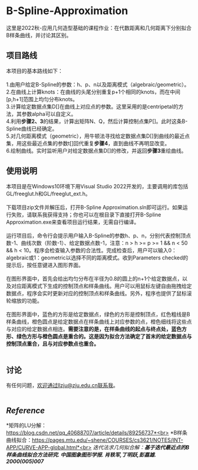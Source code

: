 # B-Spline-Approximation
这里是2022秋-应用几何造型基础的课程作业：在代数距离和几何距离下分别拟合B样条曲线，并讨论其区别。<br>
## 项目路线
本项目的基本路线如下：<br><br>
1.由用户给定B-Spline的参数：h、p、n以及距离模式（algebraic/geometric）。<br>
2.在曲线上计算knots：在曲线的头尾分别重复p+1个相同的knots，而在中间[p,h+1]范围上均匀分布knots。<br>
3.计算给定数据点集D[]在曲线上对应点的参数。这里采用的是centripetal的方法，其参数alpha可以自定义。<br>
4.利用**步骤2、3**的结果，计算出矩阵N、Q，然后计算控制点集P[]。此时这条B-Spline曲线已经确定。<br>
5.对几何距离模式（geometric），用牛顿法寻找给定数据点集D[]到曲线的最近点集，用这些最近点集的参数t[]回代重复**步骤4**，直到曲线不再明显改变。<br>
6.绘制曲线。实时监听用户对给定数据点集D[]的修改，并返回**步骤3**重绘曲线。<br>
## 使用说明
本项目是在Windows10环境下用Visual Studio 2022开发的，主要调用的库包括GL/freeglut.h和GL/freeglut_ext.h。<br><br>
下载项目zip文件并解压后，打开B-Spline Approximation.sln即可运行。如果运行失败，请联系我获得支持；你也可以在根目录下直接打开B-Spline Approximation.exe来查看项目运行结果，无需自行编译。<br><br>
运行项目后，命令行会提示用户输入B-Spline的参数h、p、n，分别代表控制顶点数-1、曲线次数（阶数-1）、给定数据点数-1，注意：n > h >= p >= 1 && n < 50 && h < 10。程序会检查输入参数的合法性。完成检查后，用户可以输入0：algebraic或1：geometric以选择不同的距离模式。收到Parameters checked的提示后，按任意键进入图形界面。<br><br>
在图形界面中，首先会给出均匀分布在半径为0.8的圆上的n+1个给定数据点，以及对应距离模式下生成的控制顶点和样条曲线。用户可以用鼠标左键自由拖拽给定数据点，程序会实时更新对应的控制顶点和样条曲线。另外，程序也提供了鼠标滚轮缩放的功能。<br><br>
在图形界面中，蓝色的方形是给定数据点，绿色的方形是控制顶点，红色粗线是B样条曲线，橙色圆点是给定数据点在样条曲线上对应参数的点，橙色细线将这些点与对应的给定数据点相连。**需要注意的是，在样条曲线的起点与终点处，蓝色方形、绿色方形与橙色圆点是重合的。这是因为拟合方法确定了首末的给定数据点与控制顶点重合，且与对应参数点也重合。**<br><br>
## 讨论
有任何问题，欢迎通过llzju@zju.edu.cn联系我。<br><br>
## *Reference*<br>
*矩阵的LU分解：https://blog.csdn.net/qq_40688707/article/details/89256737*<br>
*B样条曲线拟合：https://pages.mtu.edu/~shene/COURSES/cs3621/NOTES/INT-APP/CURVE-APP-global.html*<br>
*迭代法求几何拟合解：***基于迭代最近点的B样条曲线拟合方法研究. 中国图象图形学报. 肖轶军,丁明跃,彭嘉雄. 2000(005)007****<br>
